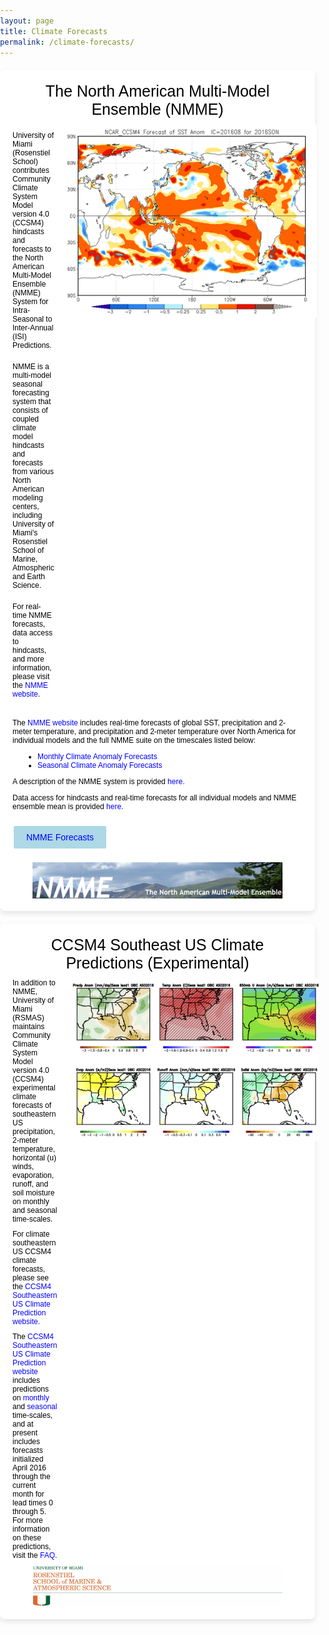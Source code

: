 ```yaml
---
layout: page
title: Climate Forecasts
permalink: /climate-forecasts/
---
```

<style>
  @import url('https://fonts.googleapis.com/css2?family=Roboto:wght@700&display=swap'); /* Example of importing a Google Font */

  body {
    background: url('/assets/images/cloud.jpg') no-repeat center center fixed;
    background-size: cover;
    margin: 0;
    padding: 0;
    font-family: 'Arial', sans-serif; /* Default font for the page */
  }
  .navbar {
    margin-bottom: 0;
    border-bottom: none;
  }
  .page-content {
    padding-top: 0; /* Remove any top padding */
  }
  .page-content h1 {
    display: none; /* Hide the large title */
  }
  .custom-title {
    font-size: 25px;
    font-weight: bold;
    text-decoration: underline;
  }
  .custom-description {
    margin-top: 10px;
    font-size: 16px;
  }
  .sub-container {
    display: flex;
    align-items: flex-start;
    margin-top: 20px;
  }
  .year-title {
    font-size: 20px;
    font-weight: bold;
    text-decoration: underline;
    margin-right: 20px;
  }
  .publication-text {
    font-size: 14px;
  }
  .publication-text a {
    text-decoration: none;
    color: inherit;
  }
  .underline {
    text-decoration: underline;
  }
  .bold {
    font-weight: bold;
  }
  .pad {
    margin-top: 10px;
  }
  .divider {
    border-top: 1px solid #000;
    width: fit-content;
    margin: 10px 0;
  }
  .container {
    background-color: rgba(255, 255, 255, 0.8); /* Slightly transparent white background for better readability */
    padding: 20px;
    border-radius: 8px;
    max-width: 800px;
    margin: 20px auto; /* Center the container on the page */
    box-shadow: 0 4px 8px rgba(0, 0, 0, 0.1);
  }
  .nmme-container, .ccsm4-container {
    background-color: rgba(255, 255, 255, 0.9); /* Slightly transparent white background */
    padding: 20px;
    border-radius: 8px;
    max-width: 1200px; /* Increase the max-width to make the container wider */
    margin: 20px auto; /* Center the container on the page */
    box-shadow: 0 4px 8px rgba(0, 0, 0, 0.1);
    display: flex;
    flex-direction: column; /* Ensure title is above text and image */
    align-items: flex-start;
  }
  .nmme-title, .ccsm4-title {
    font-size: 25px; /* Slightly smaller font size */
    color: black;
    margin-bottom: 10px; /* Less padding between title and text/image */
    width: 100%;
    text-align: center; /* Center the title */
  }
  .nmme-content, .ccsm4-content {
    display: flex;
    align-items: flex-start;
    width: 100%;
  }
  .nmme-content img, .ccsm4-content img {
    width: 400px; /* Increased width */
    height: auto;
    margin-left: 20px;
  }
  .nmme-content p, .ccsm4-content p {
    font-size: 12px; /* Smaller font size */
    color: black;
    margin: 0;
  }
  .nmme-container a, .ccsm4-container a {
    color: blue;
    text-decoration: none;
  }
  .nmme-container a:hover, .ccsm4-container a:hover {
    text-decoration: underline;
  }
  .full-width-text {
    width: 100%;
    margin-top: 20px; /* Add some space between the sections */
    font-size: 12px;
    color: black;
  }
  .full-width-text ul {
    list-style-type: disc;
    padding-left: 40px; /* Adjust the padding to control indentation */
  }
  .content-wrapper {
    display: flex;
    align-items: flex-start;
  }
  .content-wrapper img {
    margin-right: 20px;
    width: 250px;
    height: auto;
  }
  .content-wrapper div {
    flex: 1;
  }
  .content-wrapper h1 {
    margin: 0;
    font-size: 24px;
    color: black;
  }
  .content-wrapper p {
    margin: 0;
    font-size: 14px; /* Smaller font size for all lines except the first */
    color: black;
  }
  .content-wrapper p.lightgreen a {
    color: green;
    text-decoration: none;
  }
  .content-wrapper p.lightblue a {
    color: lightblue;
    text-decoration: none;
  }
  .page-people .page-title {
    display: none; /* Hide the title on the page */
  }
  .new-container {
    background-color: rgba(255, 255, 255, 0.8); /* Slightly transparent white background for better readability */
    padding: 20px;
    border-radius: 8px;
    max-width: 800px;
    margin: 20px auto; /* Center the container on the page */
    box-shadow: 0 4px 8px rgba(0, 0, 0, 0.1);
    margin-top: 20px; /* Add space between containers */
  }
  .new-container h2 {
    font-size: 24px;
    color: black;
    margin-bottom: 10px; /* Smaller distance between title and content */
  }
  .columns {
    display: flex;
    justify-content: space-between;
    flex-wrap: wrap; /* Allow columns to wrap to the next line */
  }
  .column {
    flex: 1;
    text-align: center;
    margin: 10px; /* Add margin to space out columns */
    max-width: calc(33.333% - 20px); /* Ensure three columns per row */
  }
  .column img {
    width: 100%;
    height: auto;
    max-width: 200px;
    margin-bottom: 10px;
  }
  .column p {
    font-size: 14px; /* Adjust the font size as needed */
    color: black;
    margin: 5px 0;
  }
  .column p.name {
    font-size: 18px;
    font-style: normal;
    color: black;
  }
  .column p.navy {
    color: navy;
  }
  .column p.purple {
    color: purple;
  }
  .former-container .content-wrapper h1 {
    font-weight: bold;
  }
  .former-container .content-wrapper p {
    margin-top: 10px; /* Add margin between lines */
    font-style: normal; /* Ensure no italic style */
  }
  .former-container .content-wrapper p.contact-email {
    font-style: normal;
    margin-top: 5px;
  }
  .former-container .content-wrapper p.italic {
    font-style: italic;
  }
  .smaller-image {
    width: 150px;
    height: auto;
  }
  .webpage-button {
    display: inline-block;
    padding: 10px 20px;
    margin-top: 10px;
    background-color: lightblue;
    color: white;
    border: 2px solid white;
    border-radius: 4px;
    text-decoration: none;
    font-size: 14px;
  }
  .webpage-button:hover {
    background-color: #87CEEB; /* Darker shade of light blue */
  }
  .centered-image {
    display: flex;
    justify-content: center;
    width: 100%;
    margin-top: 10px; /* Reduce the space between the text and the image */
  }
  .centered-image img {
    width: 400px; /* Set the desired width */
    height: auto;
  }
  .nmme-content p {
    padding-top: 10px; /* Add padding to the text under the title in the first container */
  }
  .nmme-button {
  display: inline-block;
  padding: 10px 20px;
  background-color: lightblue;
  color: white;
  border: 2px solid white;
  border-radius: 4px;
  text-decoration: none;
  font-size: 14px;
  margin-bottom: 10px; /* Add some space below the button */
}

.nmme-button:hover {
  background-color: #87CEEB; /* Darker shade of light blue */
}

.centered-button {
  display: flex;
  justify-content: center; /* Center the button horizontally */
  margin-top: 10px;
}

</style>

<div class="nmme-container">
  <div class="nmme-title">The North American Multi-Model Ensemble (NMME)</div>
  <div class="nmme-content">
    <div>
      <p>University of Miami (Rosenstiel School) contributes Community Climate System Model version 4.0 (CCSM4) hindcasts and forecasts to the North American Multi-Model Ensemble (NMME) System for Intra-Seasonal to Inter-Annual (ISI) Predictions.</p>
      <p style="margin-top: 10px; font-size: 12px;">NMME is a multi-model seasonal forecasting system that consists of coupled climate model hindcasts and forecasts from various North American modeling centers, including University of Miami's Rosenstiel School of Marine, Atmospheric and Earth Science.</p>
      <p style="margin-top: 10px">For real-time NMME forecasts, data access to hindcasts, and more information, please visit the <a href="https://www.cpc.ncep.noaa.gov/products/NMME/">NMME website</a>.</p>
    </div>
    <img src="/assets/images/nmme.jpg" alt="NMME">
  </div>
  <div class="full-width-text">
    <p>The <a href="https://www.cpc.ncep.noaa.gov/products/NMME/">NMME website</a> includes real-time forecasts of global SST, precipitation and 2-meter temperature, and precipitation and 2-meter temperature over North America for individual models and the full NMME suite on the timescales listed below:</p>
    <ul>
      <li><a href="https://www.cpc.ncep.noaa.gov/products/NMME/monanom.shtml">Monthly Climate Anomaly Forecasts</a></li>
      <li><a href="https://www.cpc.ncep.noaa.gov/products/NMME/seasanom.shtml">Seasonal Climate Anomaly Forecasts</a></li>
    </ul>
    <p style="margin-top: 10px;"> A description of the NMME system is provided <a href="https://www.cpc.ncep.noaa.gov/products/NMME/NMME_description.html">here.</a> </p>
    <p style="margin-top: 10px;"> Data access for hindcasts and real-time forecasts for all individual models and NMME ensemble mean is provided <a href="https://www.cpc.ncep.noaa.gov/products/NMME/data.html">here.</a> </p>
  </div>
  <!-- Button added here -->
  <div class="centered-button">
    <a href="https://nmme.earth.miami.edu/" class="nmme-button">NMME Forecasts</a>
  </div>  
  <div class="centered-image">
    <img src="/assets/images/nmme2.jpg" alt="NMME 2">
  </div>
</div>

<div class="ccsm4-container">
  <div class="ccsm4-title">CCSM4 Southeast US Climate Predictions (Experimental)</div>
  <div class="ccsm4-content">
    <div>
      <p>In addition to NMME, University of Miami (RSMAS) maintains Community Climate System Model version 4.0 (CCSM4) experimental climate forecasts of southeastern US precipitation, 2-meter temperature, horizontal (u) winds, evaporation, runoff, and soil moisture on monthly and seasonal time-scales.</p>
      <p style="margin-top: 10px; font-size: 12px;">For climate southeastern US CCSM4 climate forecasts, please see the <a href="https://rsmas-ccsm4.weebly.com/">CCSM4 Southeastern US Climate Prediction website.</a></p>
      <p style="margin-top: 10px;"> The <a href="https://rsmas-ccsm4.weebly.com/">CCSM4 Southeastern US Climate Prediction website</a> includes predictions on <a href="https://rsmas-ccsm4.weebly.com/monthly.html">monthly</a> and <a href="https://rsmas-ccsm4.weebly.com/seasonal.html">seasonal</a> time-scales, and at present includes forecasts initialized April 2016 through the current month for lead times 0 through 5.  For more information on these predictions, visit the <a href="https://rsmas-ccsm4.weebly.com/faq.html">FAQ</a>.  </p>
    </div>
    <img src="/assets/images/ccsm4.jpg" alt="CCSM4">
  </div>
  <div class="centered-image">
    <img src="/assets/images/ccsm42.jpg" alt="CCSM4 2">
  </div>
</div>
